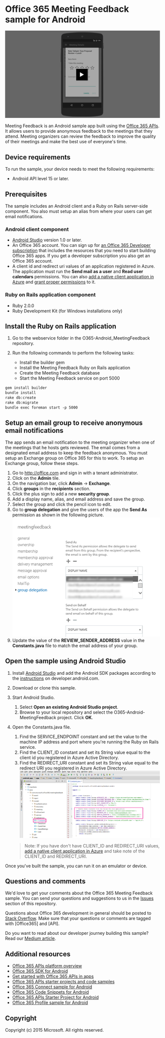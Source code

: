 # Office 365 Meeting Feedback sample for Android

[![Meeting Feedback sample for Android](/readme-images/O365-Android-MeetingFeedback-video_play_icon.png)](https://www.youtube.com/watch?v=3IQIDFrqhY4 "Click to see the sample in action")

Meeting Feedback is an Android sample app built using the [Office 365 APIs](http://aka.ms/o365-android-connect-platformoverview). It allows users to provide anonymous feedback to the meetings that they attend. Meeting organizers can review the feedback to improve the quality of their meetings and make the best use of everyone's time. 

## Device requirements

To run the sample, your device needs to meet the following requirements:

* Android API level 15 or later.
 
## Prerequisites

The sample includes an Android client and a Ruby on Rails server-side component. You also must setup an alias from where your users can get email notifications.

### Android client component

* [Android Studio](http://developer.android.com/sdk/index.html) version 1.0 or later.
* An Office 365 account. You can sign up for [an Office 365 Developer subscription](http://aka.ms/o365-android-connect-signup) that includes the resources that you need to start building Office 365 apps. If you get a developer subscription you also get an Office 365 account. 
* A client id and redirect uri values of an application registered in Azure. The application must run the **Send mail as a user** and **Read user calendars** permissions. You can also [add a native client application in Azure](http://aka.ms/o365-android-connect-addapp) and [grant proper permissions](https://github.com/OfficeDev/O365-Android-MeetingFeedback/wiki/Grant-permissions-to-the-application-in-Azure) to it.

### Ruby on Rails application component

* Ruby 2.0.0
* Ruby Development Kit (for Windows installations only)

## Install the Ruby on Rails application

1. Go to the webservice folder in the O365-Android_MeetingFeedback repository.
2. Run the following commands to perform the following tasks:

	* Install the builder gem
	* Install the Meeting Feedback Ruby on Rails application
	* Create the Meeting Feedback database
	* Start the Meeting Feedback service on port 5000

```
gem install builder
bundle install
rake db:create
rake db:migrate
bundle exec foreman start -p 5000
```

## Setup an email group to receive anonymous email notifications

The app sends an email notification to the meeting organizer when one of the meetings that he hosts gets reviewed. The email comes from a designated email address to keep the feedback anonymous. You must setup an Exchange group on Office 365 for this to work. To setup an Exchange group, follow these steps.

1. Go to http://office.com and sign in with a tenant administrator.
2. Click on the **Admin** tile.
3. On the navigation bar, click **Admin** -> **Exchange**.
4. Click **groups** in the **recipients** section.
5. Click the plus sign to add a new **security group**.
6. Add a display name, alias, and email address and save the group.
7. Select the group and click the pencil icon to edit.
8. Go to **group delegation** and give the users of the app the **Send As** permission as shown in the following picture.
![Office 365 Meeting Feedback sample](/readme-images/O365-Android-MeetingFeedback-SendAs.png "Send As permission in an Exchange group")
9. Update the value of the **REVIEW\_SENDER\_ADDRESS** value in the **Constants.java** file to match the email address of your group.
 

## Open the sample using Android Studio

1. Install [Android Studio](http://developer.android.com/tools/studio/index.html#install-updates) and add the Android SDK packages according to the [instructions](http://developer.android.com/sdk/installing/adding-packages.html) on developer.android.com.
2. Download or clone this sample.
3. Start Android Studio.
	1. Select **Open an existing Android Studio project**.
	2. Browse to your local repository and select the O365-Android-MeetingFeedback project. Click **OK**.
4. Open the Constants.java file.
	1. Find the SERVICE\_ENDPOINT constant and set the value to the machine IP address and port where you're running the Ruby on Rails service.
	2. Find the CLIENT\_ID constant and set its String value equal to the client id you registered in Azure Active Directory.
	3. Find the REDIRECT\_URI constant and set its String value equal to the redirect URI you registered in Azure Active Directory.
    ![Office 365 Meeting Feedback sample](/readme-images/O365-Android-MeetingFeedback-Constants.png "Client ID and Redirect URI values in Constants file")

    > Note: If you have don't have CLIENT\_ID and REDIRECT\_URI values, [add a native client application in Azure](https://msdn.microsoft.com/library/azure/dn132599.aspx#BKMK_Adding) and take note of the CLIENT\_ID and REDIRECT_URI.

Once you've built the sample, you can run it on an emulator or device.

## Questions and comments

We'd love to get your comments about the Office 365 Meeting Feedback sample. You can send your questions and suggestions to us in the [Issues](https://github.com/OfficeDev/O365-Android-Connect/issues) section of this repository.

Questions about Office 365 development in general should be posted to [Stack Overflow](http://stackoverflow.com/questions/tagged/Office365+API). Make sure that your questions or comments are tagged with [Office365] and [API].

Do you want to read about our developer journey building this sample? Read our [Medium article](https://medium.com/p/572432b96089).

## Additional resources

* [Office 365 APIs platform overview](https://msdn.microsoft.com/office/office365/howto/platform-development-overview)
* [Office 365 SDK for Android](https://github.com/OfficeDev/Office-365-SDK-for-Android)
* [Get started with Office 365 APIs in apps](https://msdn.microsoft.com/office/office365/howto/getting-started-Office-365-APIs)
* [Office 365 APIs starter projects and code samples](https://msdn.microsoft.com/office/office365/howto/starter-projects-and-code-samples)
* [Office 365 Connect sample for Android](https://github.com/OfficeDev/O365-Android-Connect)
* [Office 365 Code Snippets for Android](https://github.com/OfficeDev/O365-Android-Snippets)
* [Office 365 APIs Starter Project for Android](https://github.com/OfficeDev/O365-Android-Start)
* [Office 365 Profile sample for Android](https://github.com/OfficeDev/O365-Android-Profile)

## Copyright
Copyright (c) 2015 Microsoft. All rights reserved.